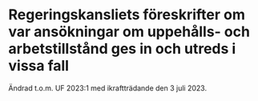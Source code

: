 # Regeringskansliets föreskrifter om var ansökningar om uppehålls- och arbetstillstånd ges in och utreds i vissa fall

Ändrad t.o.m. UF 2023:1 med ikraftträdande den 3 juli 2023\.
